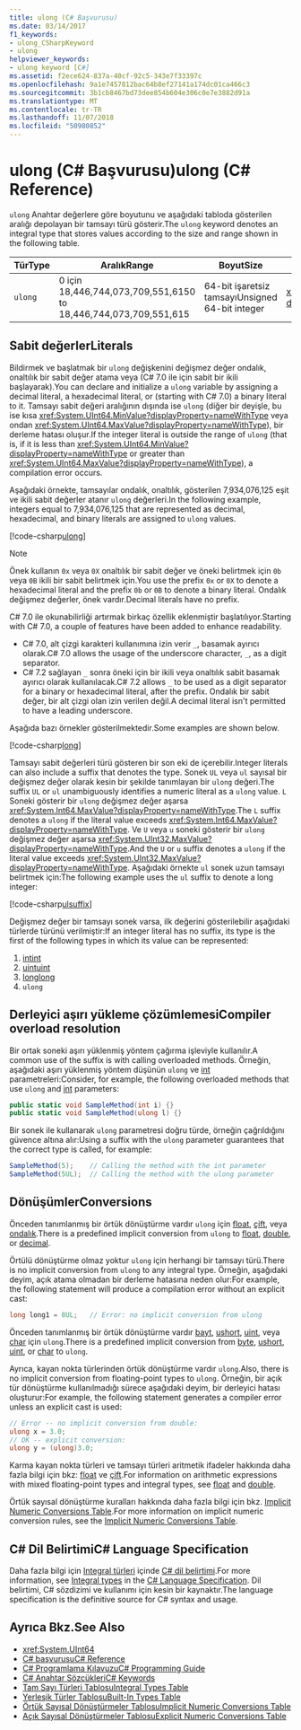 ```yaml
---
title: ulong (C# Başvurusu)
ms.date: 03/14/2017
f1_keywords:
- ulong_CSharpKeyword
- ulong
helpviewer_keywords:
- ulong keyword [C#]
ms.assetid: f2ece624-837a-40cf-92c5-343e7f33397c
ms.openlocfilehash: 9a1e7457812bac64b8ef27141a174dc01ca466c3
ms.sourcegitcommit: 3b1cb8467bd73dee854b604e306c0e7e3882d91a
ms.translationtype: MT
ms.contentlocale: tr-TR
ms.lasthandoff: 11/07/2018
ms.locfileid: "50980852"
---
```

# <a name="ulong-c-reference"></a><span data-ttu-id="b3022-102">ulong (C# Başvurusu)</span><span class="sxs-lookup"><span data-stu-id="b3022-102">ulong (C# Reference)</span></span>

<span data-ttu-id="b3022-103">`ulong` Anahtar değerlere göre boyutunu ve aşağıdaki tabloda gösterilen aralığı depolayan bir tamsayı türü gösterir.</span><span class="sxs-lookup"><span data-stu-id="b3022-103">The `ulong` keyword denotes an integral type that stores values according to the size and range shown in the following table.</span></span>  
  
|<span data-ttu-id="b3022-104">Tür</span><span class="sxs-lookup"><span data-stu-id="b3022-104">Type</span></span>|<span data-ttu-id="b3022-105">Aralık</span><span class="sxs-lookup"><span data-stu-id="b3022-105">Range</span></span>|<span data-ttu-id="b3022-106">Boyut</span><span class="sxs-lookup"><span data-stu-id="b3022-106">Size</span></span>|<span data-ttu-id="b3022-107">.NET türü</span><span class="sxs-lookup"><span data-stu-id="b3022-107">.NET type</span></span>|  
|----------|-----------|----------|-------------------------|  
|`ulong`|<span data-ttu-id="b3022-108">0 için 18,446,744,073,709,551,615</span><span class="sxs-lookup"><span data-stu-id="b3022-108">0 to 18,446,744,073,709,551,615</span></span>|<span data-ttu-id="b3022-109">64-bit işaretsiz tamsayı</span><span class="sxs-lookup"><span data-stu-id="b3022-109">Unsigned 64-bit integer</span></span>|<xref:System.UInt64?displayProperty=nameWithType>|  
  
## <a name="literals"></a><span data-ttu-id="b3022-110">Sabit değerler</span><span class="sxs-lookup"><span data-stu-id="b3022-110">Literals</span></span>  

<span data-ttu-id="b3022-111">Bildirmek ve başlatmak bir `ulong` değişkenini değişmez değer ondalık, onaltılık bir sabit değer atama veya (C# 7.0 ile için sabit bir ikili başlayarak).</span><span class="sxs-lookup"><span data-stu-id="b3022-111">You can declare and initialize a `ulong` variable by assigning a decimal literal, a hexadecimal literal, or (starting with C# 7.0) a binary literal to it.</span></span>  <span data-ttu-id="b3022-112">Tamsayı sabit değeri aralığının dışında ise `ulong` (diğer bir deyişle, bu ise kısa <xref:System.UInt64.MinValue?displayProperty=nameWithType> veya ondan <xref:System.UInt64.MaxValue?displayProperty=nameWithType>), bir derleme hatası oluşur.</span><span class="sxs-lookup"><span data-stu-id="b3022-112">If the integer literal is outside the range of `ulong` (that is, if it is less than <xref:System.UInt64.MinValue?displayProperty=nameWithType> or greater than <xref:System.UInt64.MaxValue?displayProperty=nameWithType>), a compilation error occurs.</span></span> 

<span data-ttu-id="b3022-113">Aşağıdaki örnekte, tamsayılar ondalık, onaltılık, gösterilen 7,934,076,125 eşit ve ikili sabit değerler atanır `ulong` değerleri.</span><span class="sxs-lookup"><span data-stu-id="b3022-113">In the following example, integers equal to 7,934,076,125 that are represented as decimal, hexadecimal, and binary literals are assigned to `ulong` values.</span></span>  
  
[!code-csharp[ulong](../../../../samples/snippets/csharp/language-reference/keywords/numeric-literals.cs#ULong)]  

> [!NOTE] 
> <span data-ttu-id="b3022-114">Önek kullanın `0x` veya `0X` onaltılık bir sabit değer ve öneki belirtmek için `0b` veya `0B` ikili bir sabit belirtmek için.</span><span class="sxs-lookup"><span data-stu-id="b3022-114">You use the prefix `0x` or `0X` to denote a hexadecimal literal and the prefix `0b` or `0B` to denote a binary literal.</span></span> <span data-ttu-id="b3022-115">Ondalık değişmez değerler, önek vardır.</span><span class="sxs-lookup"><span data-stu-id="b3022-115">Decimal literals have no prefix.</span></span> 

<span data-ttu-id="b3022-116">C# 7.0 ile okunabilirliği artırmak birkaç özellik eklenmiştir başlatılıyor.</span><span class="sxs-lookup"><span data-stu-id="b3022-116">Starting with C# 7.0, a couple of features have been added to enhance readability.</span></span> 
 - <span data-ttu-id="b3022-117">C# 7.0, alt çizgi karakteri kullanımına izin verir `_`, basamak ayırıcı olarak.</span><span class="sxs-lookup"><span data-stu-id="b3022-117">C# 7.0 allows the usage of the underscore character, `_`, as a digit separator.</span></span>
 - <span data-ttu-id="b3022-118">C# 7.2 sağlayan `_` sonra öneki için bir ikili veya onaltılık sabit basamak ayırıcı olarak kullanılacak.</span><span class="sxs-lookup"><span data-stu-id="b3022-118">C# 7.2 allows `_` to be used as a digit separator for a binary or hexadecimal literal, after the prefix.</span></span> <span data-ttu-id="b3022-119">Ondalık bir sabit değer, bir alt çizgi olan izin verilen değil.</span><span class="sxs-lookup"><span data-stu-id="b3022-119">A decimal literal isn't permitted to have a leading underscore.</span></span>

<span data-ttu-id="b3022-120">Aşağıda bazı örnekler gösterilmektedir.</span><span class="sxs-lookup"><span data-stu-id="b3022-120">Some examples are shown below.</span></span>

[!code-csharp[long](../../../../samples/snippets/csharp/language-reference/keywords/numeric-literals.cs#LongS)]  
 
 <span data-ttu-id="b3022-121">Tamsayı sabit değerleri türü gösteren bir son eki de içerebilir.</span><span class="sxs-lookup"><span data-stu-id="b3022-121">Integer literals can also include a suffix that denotes the type.</span></span> <span data-ttu-id="b3022-122">Sonek `UL` veya `ul` sayısal bir değişmez değer olarak kesin bir şekilde tanımlayan bir `ulong` değeri.</span><span class="sxs-lookup"><span data-stu-id="b3022-122">The suffix `UL` or `ul` unambiguously identifies a numeric literal as a `ulong` value.</span></span> <span data-ttu-id="b3022-123">`L` Soneki gösterir bir `ulong` değişmez değer aşarsa <xref:System.Int64.MaxValue?displayProperty=nameWithType>.</span><span class="sxs-lookup"><span data-stu-id="b3022-123">The `L` suffix denotes a `ulong` if the literal value exceeds <xref:System.Int64.MaxValue?displayProperty=nameWithType>.</span></span> <span data-ttu-id="b3022-124">Ve `U` veya `u` soneki gösterir bir `ulong` değişmez değer aşarsa <xref:System.UInt32.MaxValue?displayProperty=nameWithType>.</span><span class="sxs-lookup"><span data-stu-id="b3022-124">And the `U` or `u` suffix denotes a `ulong` if the literal value exceeds <xref:System.UInt32.MaxValue?displayProperty=nameWithType>.</span></span> <span data-ttu-id="b3022-125">Aşağıdaki örnekte `ul` sonek uzun tamsayı belirtmek için:</span><span class="sxs-lookup"><span data-stu-id="b3022-125">The following example uses the `ul` suffix to denote a long integer:</span></span>
 
[!code-csharp[ulsuffix](../../../../samples/snippets/csharp/language-reference/keywords/numeric-suffixes.cs#2)]

<span data-ttu-id="b3022-126">Değişmez değer bir tamsayı sonek varsa, ilk değerini gösterilebilir aşağıdaki türlerde türünü verilmiştir:</span><span class="sxs-lookup"><span data-stu-id="b3022-126">If an integer literal has no suffix, its type is the first of the following types in which its value can be represented:</span></span> 

1. [<span data-ttu-id="b3022-127">int</span><span class="sxs-lookup"><span data-stu-id="b3022-127">int</span></span>](int.md)
2. [<span data-ttu-id="b3022-128">uint</span><span class="sxs-lookup"><span data-stu-id="b3022-128">uint</span></span>](../../../csharp/language-reference/keywords/uint.md)
3. [<span data-ttu-id="b3022-129">long</span><span class="sxs-lookup"><span data-stu-id="b3022-129">long</span></span>](long.md)
4. `ulong`

## <a name="compiler-overload-resolution"></a><span data-ttu-id="b3022-130">Derleyici aşırı yükleme çözümlemesi</span><span class="sxs-lookup"><span data-stu-id="b3022-130">Compiler overload resolution</span></span>
  
 <span data-ttu-id="b3022-131">Bir ortak soneki aşırı yüklenmiş yöntem çağırma işleviyle kullanılır.</span><span class="sxs-lookup"><span data-stu-id="b3022-131">A common use of the suffix is with calling overloaded methods.</span></span> <span data-ttu-id="b3022-132">Örneğin, aşağıdaki aşırı yüklenmiş yöntem düşünün `ulong` ve [int](../../../csharp/language-reference/keywords/int.md) parametreleri:</span><span class="sxs-lookup"><span data-stu-id="b3022-132">Consider, for example, the following overloaded methods that use `ulong` and [int](../../../csharp/language-reference/keywords/int.md) parameters:</span></span>  
  
```csharp  
public static void SampleMethod(int i) {}  
public static void SampleMethod(ulong l) {}  
```  
  
 <span data-ttu-id="b3022-133">Bir sonek ile kullanarak `ulong` parametresi doğru türde, örneğin çağrıldığını güvence altına alır:</span><span class="sxs-lookup"><span data-stu-id="b3022-133">Using a suffix with the `ulong` parameter guarantees that the correct type is called, for example:</span></span>  
  
```csharp  
SampleMethod(5);    // Calling the method with the int parameter  
SampleMethod(5UL);  // Calling the method with the ulong parameter  
```  
  
## <a name="conversions"></a><span data-ttu-id="b3022-134">Dönüşümler</span><span class="sxs-lookup"><span data-stu-id="b3022-134">Conversions</span></span>  
 <span data-ttu-id="b3022-135">Önceden tanımlanmış bir örtük dönüştürme vardır `ulong` için [float](../../../csharp/language-reference/keywords/float.md), [çift](../../../csharp/language-reference/keywords/double.md), veya [ondalık](../../../csharp/language-reference/keywords/decimal.md).</span><span class="sxs-lookup"><span data-stu-id="b3022-135">There is a predefined implicit conversion from `ulong` to [float](../../../csharp/language-reference/keywords/float.md), [double](../../../csharp/language-reference/keywords/double.md), or [decimal](../../../csharp/language-reference/keywords/decimal.md).</span></span>  
  
 <span data-ttu-id="b3022-136">Örtülü dönüştürme olmaz yoktur `ulong` için herhangi bir tamsayı türü.</span><span class="sxs-lookup"><span data-stu-id="b3022-136">There is no implicit conversion from `ulong` to any integral type.</span></span> <span data-ttu-id="b3022-137">Örneğin, aşağıdaki deyim, açık atama olmadan bir derleme hatasına neden olur:</span><span class="sxs-lookup"><span data-stu-id="b3022-137">For example, the following statement will produce a compilation error without an explicit cast:</span></span>  
  
```csharp  
long long1 = 8UL;   // Error: no implicit conversion from ulong  
```  
  
 <span data-ttu-id="b3022-138">Önceden tanımlanmış bir örtük dönüştürme vardır [bayt](../../../csharp/language-reference/keywords/byte.md), [ushort](../../../csharp/language-reference/keywords/ushort.md), [uint](../../../csharp/language-reference/keywords/uint.md), veya [char](../../../csharp/language-reference/keywords/char.md) için `ulong`.</span><span class="sxs-lookup"><span data-stu-id="b3022-138">There is a predefined implicit conversion from [byte](../../../csharp/language-reference/keywords/byte.md), [ushort](../../../csharp/language-reference/keywords/ushort.md), [uint](../../../csharp/language-reference/keywords/uint.md), or [char](../../../csharp/language-reference/keywords/char.md) to `ulong`.</span></span>  
  
 <span data-ttu-id="b3022-139">Ayrıca, kayan nokta türlerinden örtük dönüştürme vardır `ulong`.</span><span class="sxs-lookup"><span data-stu-id="b3022-139">Also, there is no implicit conversion from floating-point types to `ulong`.</span></span> <span data-ttu-id="b3022-140">Örneğin, bir açık tür dönüştürme kullanılmadığı sürece aşağıdaki deyim, bir derleyici hatası oluşturur:</span><span class="sxs-lookup"><span data-stu-id="b3022-140">For example, the following statement generates a compiler error unless an explicit cast is used:</span></span>  
  
```csharp  
// Error -- no implicit conversion from double:  
ulong x = 3.0;  
// OK -- explicit conversion:  
ulong y = (ulong)3.0;    
```  
  
 <span data-ttu-id="b3022-141">Karma kayan nokta türleri ve tamsayı türleri aritmetik ifadeler hakkında daha fazla bilgi için bkz: [float](../../../csharp/language-reference/keywords/float.md) ve [çift](../../../csharp/language-reference/keywords/double.md).</span><span class="sxs-lookup"><span data-stu-id="b3022-141">For information on arithmetic expressions with mixed floating-point types and integral types, see [float](../../../csharp/language-reference/keywords/float.md) and [double](../../../csharp/language-reference/keywords/double.md).</span></span>  
  
 <span data-ttu-id="b3022-142">Örtük sayısal dönüştürme kuralları hakkında daha fazla bilgi için bkz. [Implicit Numeric Conversions Table](../../../csharp/language-reference/keywords/implicit-numeric-conversions-table.md).</span><span class="sxs-lookup"><span data-stu-id="b3022-142">For more information on implicit numeric conversion rules, see the [Implicit Numeric Conversions Table](../../../csharp/language-reference/keywords/implicit-numeric-conversions-table.md).</span></span>  
  
## <a name="c-language-specification"></a><span data-ttu-id="b3022-143">C# Dil Belirtimi</span><span class="sxs-lookup"><span data-stu-id="b3022-143">C# Language Specification</span></span>  

<span data-ttu-id="b3022-144">Daha fazla bilgi için [Integral türleri](~/_csharplang/spec/types.md#integral-types) içinde [ C# dil belirtimi](../language-specification/index.md).</span><span class="sxs-lookup"><span data-stu-id="b3022-144">For more information, see [Integral types](~/_csharplang/spec/types.md#integral-types) in the [C# Language Specification](../language-specification/index.md).</span></span> <span data-ttu-id="b3022-145">Dil belirtimi, C# sözdizimi ve kullanımı için kesin bir kaynaktır.</span><span class="sxs-lookup"><span data-stu-id="b3022-145">The language specification is the definitive source for C# syntax and usage.</span></span>
  
## <a name="see-also"></a><span data-ttu-id="b3022-146">Ayrıca Bkz.</span><span class="sxs-lookup"><span data-stu-id="b3022-146">See Also</span></span>

- <xref:System.UInt64>  
- [<span data-ttu-id="b3022-147">C# başvurusu</span><span class="sxs-lookup"><span data-stu-id="b3022-147">C# Reference</span></span>](../../../csharp/language-reference/index.md)  
- [<span data-ttu-id="b3022-148">C# Programlama Kılavuzu</span><span class="sxs-lookup"><span data-stu-id="b3022-148">C# Programming Guide</span></span>](../../../csharp/programming-guide/index.md)  
- [<span data-ttu-id="b3022-149">C# Anahtar Sözcükleri</span><span class="sxs-lookup"><span data-stu-id="b3022-149">C# Keywords</span></span>](../../../csharp/language-reference/keywords/index.md)  
- [<span data-ttu-id="b3022-150">Tam Sayı Türleri Tablosu</span><span class="sxs-lookup"><span data-stu-id="b3022-150">Integral Types Table</span></span>](../../../csharp/language-reference/keywords/integral-types-table.md)  
- [<span data-ttu-id="b3022-151">Yerleşik Türler Tablosu</span><span class="sxs-lookup"><span data-stu-id="b3022-151">Built-In Types Table</span></span>](../../../csharp/language-reference/keywords/built-in-types-table.md)  
- [<span data-ttu-id="b3022-152">Örtük Sayısal Dönüştürmeler Tablosu</span><span class="sxs-lookup"><span data-stu-id="b3022-152">Implicit Numeric Conversions Table</span></span>](../../../csharp/language-reference/keywords/implicit-numeric-conversions-table.md)  
- [<span data-ttu-id="b3022-153">Açık Sayısal Dönüştürmeler Tablosu</span><span class="sxs-lookup"><span data-stu-id="b3022-153">Explicit Numeric Conversions Table</span></span>](../../../csharp/language-reference/keywords/explicit-numeric-conversions-table.md)
